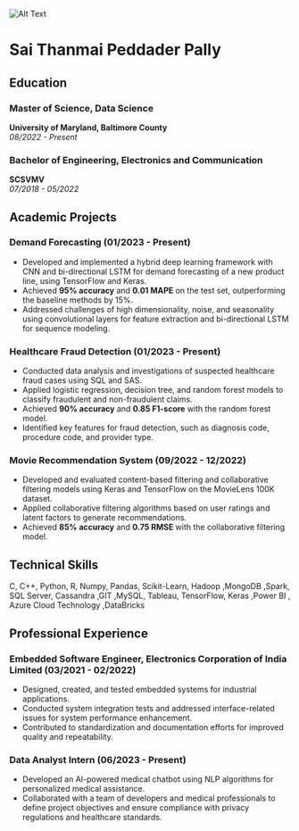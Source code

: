 ![Alt Text](https://avatars.githubusercontent.com/u/115600540?v=4)

# Sai Thanmai Peddader Pally

## Education
### Master of Science, Data Science
**University of Maryland, Baltimore County**  
*08/2022 - Present*  


### Bachelor of Engineering, Electronics and Communication
**SCSVMV**  
*07/2018 - 05/2022*  


## Academic Projects
### Demand Forecasting (01/2023 - Present)
- Developed and implemented a hybrid deep learning framework with CNN and bi-directional LSTM for demand forecasting of a new product line, using TensorFlow and Keras.
- Achieved **95% accuracy** and **0.01 MAPE** on the test set, outperforming the baseline methods by 15%.
- Addressed challenges of high dimensionality, noise, and seasonality using convolutional layers for feature extraction and bi-directional LSTM for sequence modeling.

### Healthcare Fraud Detection (01/2023 - Present)
- Conducted data analysis and investigations of suspected healthcare fraud cases using SQL and SAS.
- Applied logistic regression, decision tree, and random forest models to classify fraudulent and non-fraudulent claims.
- Achieved **90% accuracy** and **0.85 F1-score** with the random forest model.
- Identified key features for fraud detection, such as diagnosis code, procedure code, and provider type.

### Movie Recommendation System (09/2022 - 12/2022)
- Developed and evaluated content-based filtering and collaborative filtering models using Keras and TensorFlow on the MovieLens 100K dataset.
- Applied collaborative filtering algorithms based on user ratings and latent factors to generate recommendations.
- Achieved **85% accuracy** and **0.75 RMSE** with the collaborative filtering model.

## Technical Skills
C, C++, Python, R, Numpy, Pandas, Scikit-Learn, Hadoop ,MongoDB ,Spark, SQL Server, Cassandra ,GIT ,MySQL, Tableau, TensorFlow, Keras ,Power BI , Azure Cloud Technology ,DataBricks 

## Professional Experience
### Embedded Software Engineer, Electronics Corporation of India Limited (03/2021 - 02/2022)
- Designed, created, and tested embedded systems for industrial applications.
- Conducted system integration tests and addressed interface-related issues for system performance enhancement.
- Contributed to standardization and documentation efforts for improved quality and repeatability.

### Data Analyst Intern (06/2023 - Present)
- Developed an AI-powered medical chatbot using NLP algorithms for personalized medical assistance.
- Collaborated with a team of developers and medical professionals to define project objectives and ensure compliance with privacy regulations and healthcare standards.



